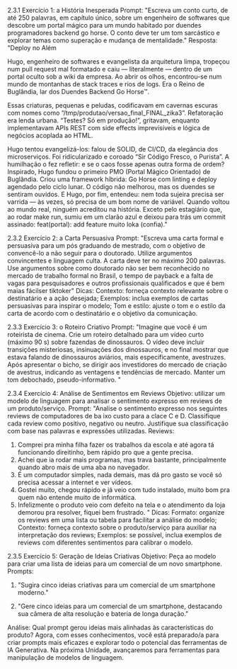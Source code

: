 2.3.1 Exercício 1: a História Inesperada
Prompt: "Escreva um conto curto, de até 250 palavras, em capítulo único, sobre um engenheiro de softwares que descobre um portal mágico para um mundo habitado por duendes programadores backend go horse. O conto deve ter um tom sarcástico e explorar temas como superação e mudança de mentalidade."
Resposta: "Deploy no Além

Hugo, engenheiro de softwares e evangelista da arquitetura limpa, tropeçou num pull request mal formatado e caiu — literalmente — dentro de um portal oculto sob a wiki da empresa. Ao abrir os olhos, encontrou-se num mundo de montanhas de stack traces e rios de logs. Era o Reino de Buglândia, lar dos Duendes Backend Go Horse™.

Essas criaturas, pequenas e peludas, codificavam em cavernas escuras com nomes como “/tmp/produtao/versao_final_FINAL_zika3”. Refatoração era lenda urbana. “Testes? Só em produção!”, gritavam, enquanto implementavam APIs REST com side effects imprevisíveis e lógica de negócios acoplada ao HTML.

Hugo tentou evangelizá-los: falou de SOLID, de CI/CD, da elegância dos microserviços. Foi ridicularizado e coroado “Sir Código Fresco, o Purista”. A humilhação o fez refletir: e se o caos fosse apenas outra forma de ordem?
Inspirado, Hugo fundou o primeiro PMO (Portal Mágico Orientado) de Buglândia. Criou uma framework híbrida: Go Horse com linting e deploy agendado pelo ciclo lunar. O código não melhorou, mas os duendes se sentiram ouvidos. E Hugo, por fim, entendeu: nem toda sujeira precisa ser varrida — às vezes, só precisa de um bom nome de variável.
Quando voltou ao mundo real, ninguém acreditou na história. Exceto pelo estagiário que, ao rodar make run, sumiu em um clarão azul e deixou para trás um commit assinado:
feat(portal): add feature muito loka (confia)."


2.3.2 Exercício 2: a Carta Persuasiva
Prompt: "Escreva uma carta formal e persuasiva para um pós graduando de mestrado, com o objetivo de convencê-lo a não seguir para o doutorado. Utilize argumentos convincentes e linguagem culta. A carta deve ter no máximo 200 palavras. Use argumentos sobre como doutorado não ser bem reconhecido no mercado de trabalho formal no Brasil, o tempo de payback e a falta de vagas para pesquisadores e outros profissionais qualificados e que é bem maias fácilser tiktoker"
Dicas:
Contexto: forneça contexto relevante sobre o destinatário e a ação desejada;
Exemplos: inclua exemplos de cartas persuasivas para inspirar o modelo;
Tom e estilo: ajuste o tom e o estilo da carta de acordo com o destinatário e o objetivo da comunicação.


2.3.3 Exercício 3: o Roteiro Criativo
Prompt: "Imagine que você é um roteirista de cinema. Crie um roteiro detalhado para um vídeo curto (máximo 90 s) sobre fazendas de dinossauros. O vídeo deve incluir transições misteriosas, insinuações dos dinossauros, e no final mostrar que estava falando de dinossauros aviários, mais especificamente, avestruzes. Após apresentar o bicho, se dirigir aos investidores do mercado de criação de avestrus, indicando as ventagens e tendências de mercado. Manter um tom debochado, pseudo-informativo. "


2.3.4 Exercício 4: Análise de Sentimentos em Reviews
Objetivo: utilizar um modelo de linguagem para analisar o sentimento expresso em reviews de um produto/serviço.
Prompt: "Analise o sentimento expresso nos seguintes reviews de computadores de ba ixo custo para a clace C e D. Classifique cada review como positivo, negativo ou neutro. Justifique sua classificação com base nas palavras e expressões utilizadas.
Reviews:
1. Comprei pra minha filha fazer os trabalhos da escola e até agora tá funcionando direitinho, bem rápido pro que a gente precisa.
2. Achei que ia rodar mais programas, mas trava bastante, principalmente quando abro mais de uma aba no navegador.
3. É um computador simples, nada demais, mas dá pro gasto se você só precisa acessar a internet e ver vídeos.
4. Gostei muito, chegou rápido e já veio com tudo instalado, muito bom pra quem não entende muito de informática.
5. Infelizmente o produto veio com defeito na tela e o atendimento da loja demorou pra resolver, fiquei bem frustrado.
"
Dicas:
Formato: organize os reviews em uma lista ou tabela para facilitar a análise do modelo;
Contexto: forneça contexto sobre o produto/serviço para auxiliar na interpretação dos reviews;
Exemplos: se possível, inclua exemplos de reviews com diferentes sentimentos para calibrar o modelo.


2.3.5 Exercício 5: Geração de Ideias Criativas
Objetivo: Peça ao modelo para criar uma lista de ideias para um comercial de um novo smartphone.
Prompts:
1) "Sugira cinco ideias criativas para um comercial de um smartphone moderno."

2) "Gere cinco ideias para um comercial de um smartphone, destacando sua câmera de alta resolução e bateria de longa duração."

Análise: Qual prompt gerou ideias mais alinhadas às características do produto?
Agora, com esses conhecimentos, você está preparado/a para criar prompts mais eficazes e explorar todo o potencial das ferramentas de IA Generativa. Na próxima Unidade, avançaremos para ferramentas para manipulação de modelos de linguagem.


